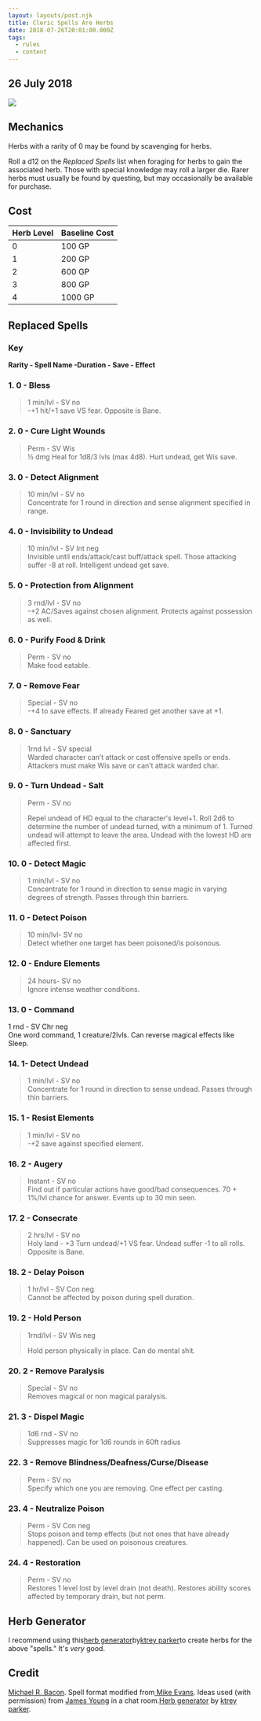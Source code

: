 ```yaml
---
layout: layouts/post.njk
title: Cleric Spells Are Herbs
date: 2018-07-26T20:01:00.000Z
tags:
  - rules
  - content
---
```

<!--StartFragment-->

## 26 July 2018

[](<>)

[![](https://2.bp.blogspot.com/-TA49v4oB3uM/W1n7cVwts5I/AAAAAAAA42A/x9IRbphFfL4TG79_pNoKIJ8-UWWtC3uuQCLcBGAs/s400/Horehound_%2528PSF%2529.png)](https://2.bp.blogspot.com/-TA49v4oB3uM/W1n7cVwts5I/AAAAAAAA42A/x9IRbphFfL4TG79_pNoKIJ8-UWWtC3uuQCLcBGAs/s1600/Horehound_%2528PSF%2529.png)

## Mechanics

Herbs with a rarity of 0 may be found by scavenging for herbs.

Roll a d12 on the *Replaced Spells* list when foraging for herbs to gain the associated herb. Those with special knowledge may roll a larger die. Rarer herbs must usually be found by questing, but may occasionally be available for purchase.

## Cost



| Herb Level | Baseline Cost |
| ---------- | ------------- |
| 0          | 100 GP        |
| 1          | 200 GP        |
| 2          | 600 GP        |
| 3          | 800 GP        |
| 4          | 1000 GP       |



## Replaced Spells

### Key

**Rarity - Spell Name -Duration - Save - Effect**

### 1. 0 - Bless

> 1 min/lvl - SV no\
> -+1 hit/+1 save VS fear. Opposite is Bane.

### 2. 0 - Cure Light Wounds

> Perm - SV Wis\
> ½ dmg Heal for 1d8/3 lvls (max 4d8). Hurt undead, get Wis save.

### 3. 0 - Detect Alignment

> 10 min/lvl - SV no\
> Concentrate for 1 round in direction and sense alignment specified in range.

### 4. 0 - Invisibility to Undead

> 10 min/lvl - SV Int neg\
> Invisible until ends/attack/cast buff/attack spell. Those attacking suffer -8 at roll. Intelligent undead get save.

### 5. 0 - Protection from Alignment

> 3 rnd/lvl - SV no\
> -+2 AC/Saves against chosen alignment. Protects against possession as well.

### 6. 0 - Purify Food & Drink

> Perm - SV no\
> Make food eatable.

### 7. 0 - Remove Fear

> Special - SV no\
> -+4 to save effects. If already Feared get another save at +1.

### 8. 0 - Sanctuary

> 1rnd lvl - SV special\
> Warded character can’t attack or cast offensive spells or ends. Attackers must make Wis save or can’t attack warded char.

### 9. 0 - Turn Undead - Salt

> Perm - SV no
>
> Repel undead of HD equal to the character's level+1. Roll 2d6 to determine the number of undead turned, with a minimum of 1. Turned undead will attempt to leave the area. Undead with the lowest HD are affected first.

### 10. 0 - Detect Magic

> 1 min/lvl - SV no\
> Concentrate for 1 round in direction to sense magic in varying degrees of strength. Passes through thin barriers.

### 11. 0 - Detect Poison

> 10 min/lvl- SV no\
> Detect whether one target has been poisoned/is poisonous.

### 12. 0 - Endure Elements

> 24 hours- SV no\
> Ignore intense weather conditions.

### 13. 0 - Command

1 rnd - SV Chr neg\
One word command, 1 creature/2lvls. Can reverse magical effects like Sleep.

### 14. 1- Detect Undead

> 1 min/lvl - SV no\
> Concentrate for 1 round in direction to sense undead. Passes through thin barriers.

### 15. 1 - Resist Elements

> 1 min/lvl - SV no\
> -+2 save against specified element.

### 16. 2 - Augery

> Instant - SV no\
> Find out if particular actions have good/bad consequences. 70 + 1%/lvl chance for answer. Events up to 30 min seen.

### 17. 2 - Consecrate

> 2 hrs/lvl - SV no\
> Holy land - +3 Turn undead/+1 VS fear. Undead suffer -1 to all rolls. Opposite is Bane.

### 18. 2 - Delay Poison

> 1 hr/lvl - SV Con neg\
> Cannot be affected by poison during spell duration.

### 19. 2 - Hold Person

> 1rnd/lvl - SV Wis neg
>
> Hold person physically in place. Can do mental shit.

### 20. 2 - Remove Paralysis

> Special - SV no\
> Removes magical or non magical paralysis.

### 21. 3 - Dispel Magic

> 1d6 rnd - SV no\
> Suppresses magic for 1d6 rounds in 60ft radius

### 22. 3 - Remove Blindness/Deafness/Curse/Disease

> Perm - SV no\
> Specify which one you are removing. One effect per casting.

### 23. 4 - Neutralize Poison

> Perm - SV Con neg\
> Stops poison and temp effects (but not ones that have already happened). Can be used on poisonous creatures.

### 24. 4 - Restoration

> Perm - SV no\
> Restores 1 level lost by level drain (not death). Restores ability scores affected by temporary drain, but not perm.

## Herb Generator

I recommend using this[herb generator](https://drive.google.com/file/d/134BW-1RX0yA9frUoWdEqr-owIYmlRRQh/view)by[ktrey parker](http://blog.d4caltrops.com/)to create herbs for the above "spells." It's *very* good.

## Credit

[Michael R. Bacon](https://buildingsarepeople.blogspot.com/). Spell format modified from[ Mike Evans](https://wrathofzombie.files.wordpress.com/2012/07/the-short-concise-spell-list.pdf). Ideas used (with permission) from [James Young](http://tenfootpolemic.blogspot.com/) in a chat room.[Herb generator](https://drive.google.com/file/d/134BW-1RX0yA9frUoWdEqr-owIYmlRRQh/view) by [ktrey parker](http://blog.d4caltrops.com/).

<!--EndFragment-->
